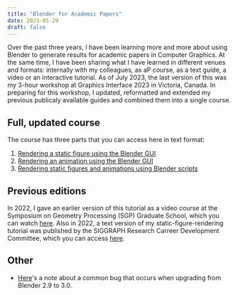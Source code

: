 ```yaml
---
title: "Blender for Academic Papers"
date: 2023-05-29
draft: false
---
```


Over the past three years, I have been learning more and more about using Blender to generate results for academic papers in Computer Graphics. At the same time, I have been sharing what I have learned in different venues and formats: internally with my colleagues, as aP course, as a text guide, a video or an interactive tutorial. As of July 2023, the last version of this was my 3-hour workshop at Graphics Interface 2023 in Victoria, Canada. In preparing for this workshop, I updated, reformatted and extended my previous publicaly available guides and combined them into a single course.

## Full, updated course

The course has three parts that you can access here in text format:

1. [Rendering a static figure using the Blender GUI](./blender_figure.html)
2. [Rendering an animation using the Blender GUI](./blender_videos.html)
3. [Rendering static figures and animations using Blender scripts](./blender_course_scripting.html)

## Previous editions

In 2022, I gave an earlier version of this tutorial as a video course at the Symposium on Geometry Processing (SGP) Graduate School, which you can watch <a href="https://youtu.be/cw88Y36qgDg">here</a>. Also in 2022, a text version of my static-figure-rendering tutorial was published by the SIGGRAPH Research Carreer Development Committee, which you can access <a href="https://research.siggraph.org/blog/guides/rendering-a-paper-figure-with-blender/">here</a>.

## Other

- [Here](./blender_compositing_compatibility.html)'s a note about a common bug that occurs when upgrading from Blender 2.9 to 3.0.